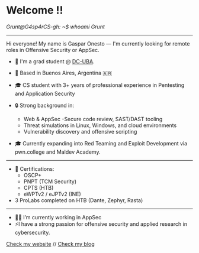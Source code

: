 # Welcome !!

*Grunt@G4sp4rCS-gh: ~$ whoami*
*Grunt*

------

Hi everyone! My name is Gaspar Onesto — I'm currently looking for remote roles in Offensive Security or AppSec.
- 🔭 I'm a grad student @ [DC-UBA](https://www.dc.uba.ar/).
- 📍 Based in Buenos Aires, Argentina  🇦🇷 
- 🎓 CS student with 3+ years of professional experience in Pentesting and Application Security
- 🔒 Strong background in:
    - Web & AppSec
    -Secure code review, SAST/DAST tooling
    - Threat simulations in Linux, Windows, and cloud environments
    - Vulnerability discovery and offensive scripting

- 🎓 Currently expanding into Red Teaming and Exploit Development via pwn.college and Maldev Academy.

-------

- 📜 Certifications:
   - OSCP+
   - PNPT (TCM Security)
   - CPTS (HTB)
   - eWPTv2 / eJPTv2 (INE)
- 3 ProLabs completed on HTB (Dante, Zephyr, Rasta)

-------

- 👨‍💻 I’m currently working in AppSec
- ⚡I have a strong passion for offensive security and applied research in cybersecurity.

 [Check my website](https://grunt.ar/) //
 [Check my blog](https://blog.grunt.ar/)

